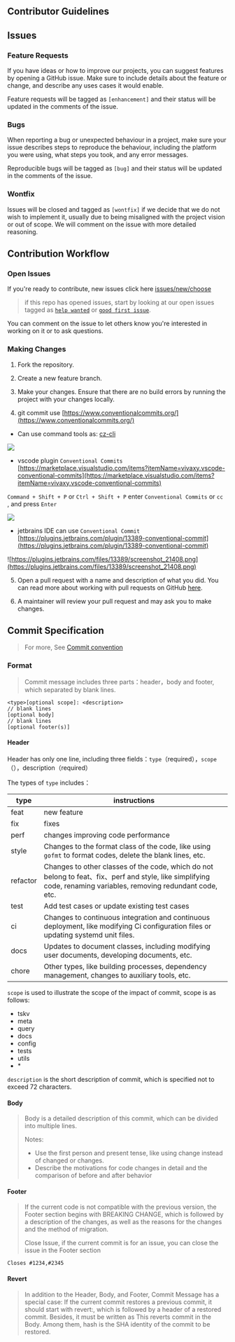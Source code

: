 ## Contributor Guidelines

## Issues

### Feature Requests

If you have ideas or how to improve our projects, you can suggest features by opening a GitHub issue. Make sure to include details about the feature or change, and describe any uses cases it would enable.

Feature requests will be tagged as `[enhancement]` and their status will be updated in the comments of the issue.

### Bugs

When reporting a bug or unexpected behaviour in a project, make sure your issue describes steps to reproduce the behaviour, including the platform you were using, what steps you took, and any error messages.

Reproducible bugs will be tagged as `[bug]` and their status will be updated in the comments of the issue.

### Wontfix

Issues will be closed and tagged as `[wontfix]` if we decide that we do not wish to implement it, usually due to being misaligned with the project vision or out of scope. We will comment on the issue with more detailed reasoning.

## Contribution Workflow

### Open Issues

If you're ready to contribute, new issues click here [issues/new/choose](../../../../issues/new/choose)

> if this repo has opened issues, start by looking at our open issues tagged as [`help wanted`](../../../../issues?q=is%3Aopen+is%3Aissue+label%3A"help+wanted") or [`good first issue`](../../../../issues?q=is%3Aopen+is%3Aissue+label%3A"good+first+issue").

You can comment on the issue to let others know you're interested in working on it or to ask questions.

### Making Changes

1. Fork the repository.

2. Create a new feature branch.

3. Make your changes. Ensure that there are no build errors by running the project with your changes locally.

4. git commit use [https://www.conventionalcommits.org/](https://www.conventionalcommits.org/)

  - Can use command tools as: [cz-cli](https://github.com/commitizen/cz-cli#conventional-commit-messages-as-a-global-utility)

![](https://github.com/commitizen/cz-cli/raw/master/meta/screenshots/add-commit.png)

  - vscode plugin `Conventional Commits`  [https://marketplace.visualstudio.com/items?itemName=vivaxy.vscode-conventional-commits](https://marketplace.visualstudio.com/items?itemName=vivaxy.vscode-conventional-commits)

`Command + Shift + P` or `Ctrl + Shift + P` enter `Conventional Commits` or `cc `, and press `Enter`

![](https://github.com/vivaxy/vscode-conventional-commits/raw/HEAD/assets/docs/demo.gif)

  - jetbrains IDE can use `Conventional Commit` [https://plugins.jetbrains.com/plugin/13389-conventional-commit](https://plugins.jetbrains.com/plugin/13389-conventional-commit)

![https://plugins.jetbrains.com/files/13389/screenshot_21408.png](https://plugins.jetbrains.com/files/13389/screenshot_21408.png)

5. Open a pull request with a name and description of what you did. You can read more about working with pull requests on GitHub [here](https://help.github.com/en/articles/creating-a-pull-request-from-a-fork).

6. A maintainer will review your pull request and may ask you to make changes.

## Commit Specification

> For more, See [Commit convention](https://www.conventionalcommits.org/en/v1.0.0/)

### Format

> Commit message includes three parts：header，body and footer, which separated by blank lines.

```
<type>[optional scope]: <description>
// blank lines
[optional body]
// blank lines
[optional footer(s)]

```

#### Header

Header has only one line, including three fields：`type`（required），`scope`（），description（required）

The types of `type` includes：

| type     | instructions                                                                                                                                                   |
|----------|----------------------------------------------------------------------------------------------------------------------------------------------------------------|
| feat     | new feature                                                                                                                                                    |
| fix      | fixes                                                                                                                                                          |
| perf     | changes improving code performance                                                                                                                             |
| style    | Changes to the format class of the code, like using `gofmt` to format codes, delete the blank lines, etc.                                                      |
| refactor | Changes to other classes of the code, which do not belong to feat、fix、perf and style, like simplifying code, renaming variables, removing redundant code, etc. |
| test     | Add test cases or update existing test cases                                                                                                                   |
| ci       | Changes to continuous integration and continuous deployment, like modifying Ci configuration files or updating systemd unit files.                             |
| docs     | Updates to document classes, including modifying user documents, developing documents, etc.                                                                    |
| chore    | Other types, like building processes, dependency management, changes to auxiliary tools, etc.                                                                  |

`scope` is used to illustrate the scope of the impact of commit, scope is as follows:

- tskv
- meta
- query
- docs
- config
- tests
- utils
- \*

`description` is the short description of commit, which is specified not to exceed 72 characters.

#### Body

> Body is a detailed description of this commit, which can be divided into multiple lines.
>
> Notes:
>
> - Use the first person and present tense, like using change instead of changed or changes.
> - Describe the motivations for code changes in detail and the comparison of before and after behavior

#### Footer

> If the current code is not compatible with the previous version, the Footer section begins with BREAKING CHANGE, which
> is followed by a description of the changes, as well as the reasons for the changes and the method of migration.
>
> Close Issue, if the current commit is for an issue, you can close the issue in the Footer section

```
Closes #1234,#2345

```

#### Revert

> In addition to the Header, Body, and Footer, Commit Message has a special case: If the current commit restores a
> previous commit, it should start with revert:, which is followed by a header of a restored commit. Besides, it must be
> written as This reverts commit in the Body. Among them, hash is the SHA identity of the commit to be restored.